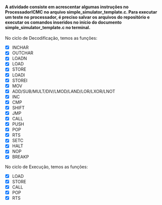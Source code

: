 #### A atividade consiste em acrescentar algumas instruções no ProcessadorICMC no arquivo simple_simulator_template.c. Para executar um teste no processador, é preciso salvar os arquivos do repositório e executar os comandos inseridos no início do documento simple_simulator_template.c no terminal.

 No ciclo de Decodificação, temos as funções:
- [x] INCHAR
- [x] OUTCHAR
- [x] LOADN 
- [x] LOAD
- [x] STORE
- [x] LOADI
- [x] STOREI
- [x] MOV
- [x] ADD/SUB/MULT/DIV/LMOD/LAND/LOR/LXOR/LNOT 
- [x] INC
- [x] CMP
- [x] SHIFT
- [x] JMP
- [x] CALL
- [x] PUSH
- [x] POP
- [x] RTS
- [x] SETC
- [x] HALT
- [x] NOP
- [x] BREAKP

 No ciclo de Execução, temos as funções:
- [x] LOAD
- [x] STORE
- [x] CALL
- [x] POP
- [x] RTS
